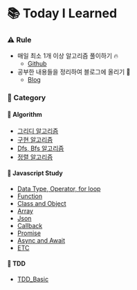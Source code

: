 # :books: Today I Learned

### :warning: Rule
- 매일 최소 1개 이상 알고리즘 풀이하기 :fire:
  - [Github](https://github.com/choidoorim/Algorithm)
- 공부한 내용들을 정리하여 블로그에 올리기 :memo:
  - [Blog](https://choidr.tistory.com/)

### :open_file_folder: Category
#### :pushpin: Algorithm
- [그리디 알고리즘](https://github.com/choidoorim/TIL/blob/main/Algorithm/20210615_Greedy.md)
- [구현 알고리즘](https://github.com/choidoorim/TIL/blob/main/Algorithm/20210617_implement.md)
- [Dfs, Bfs 알고리즘](https://github.com/choidoorim/TIL/blob/main/Algorithm/20210620_DfsBfs.md)
- [정렬 알고리즘](https://github.com/choidoorim/TIL/blob/main/Algorithm/20210621_sort.md)

#### :pushpin: Javascript Study
- [Data Type, Operator, for loop](https://github.com/choidoorim/TIL/blob/main/Javascript/20210718_Operator.md)
- [Function](https://github.com/choidoorim/TIL/blob/main/Javascript/20210719_Function.md)
- [Class and Object](https://github.com/choidoorim/TIL/blob/main/Javascript/20210720_ClassObject.md)
- [Array](https://github.com/choidoorim/TIL/blob/main/Javascript/20210721_Array.md)
- [Json](https://github.com/choidoorim/TIL/blob/main/Javascript/20210722_Json.md)
- [Callback](https://github.com/choidoorim/TIL/blob/main/Javascript/20210723_Callback.md)
- [Promise](https://github.com/choidoorim/TIL/blob/main/Javascript/20210724_Promise.md)
- [Async and Await](https://github.com/choidoorim/TIL/blob/main/Javascript/20210724_AsyncAwait.md)
- [ETC]()

#### :pushpin: TDD
- [TDD_Basic](https://github.com/choidoorim/TIL/blob/main/TDD/20210728_TDDbasic.md)
